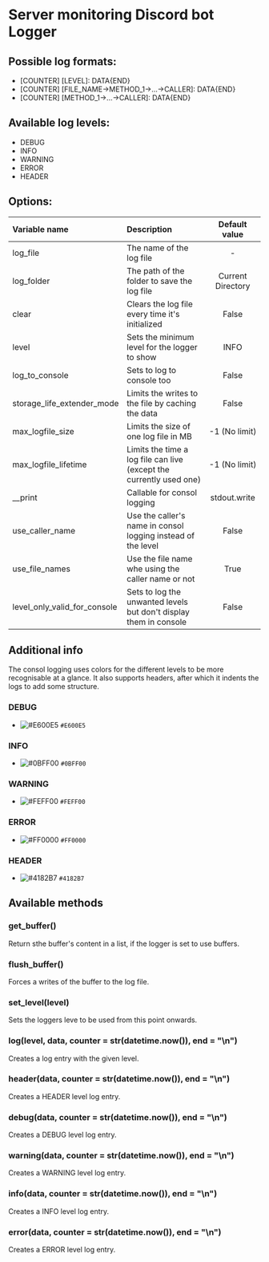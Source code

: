 # Server monitoring Discord bot Logger

## Possible log formats:

 * [COUNTER] [LEVEL]: DATA{END}
 * [COUNTER] [FILE_NAME->METHOD_1->...->CALLER]: DATA{END}
 * [COUNTER] [METHOD_1->...->CALLER]: DATA{END}

## Available log levels:

 * DEBUG
 * INFO
 * WARNING
 * ERROR
 * HEADER

## Options:

 | Variable name                      | Description                                                         | Default value      |
 |:-----------------------------------|:--------------------------------------------------------------------|:------------------:|
 | log_file                           | The name of the log file                                            | -                  |
 | log_folder                         | The path of the folder to save the log file                         | Current Directory  |
 | clear                              | Clears the log file every time it's initialized                     | False              |
 | level                              | Sets the minimum level for the logger to show                       | INFO               |
 | log_to_console                     | Sets to log to console too                                          | False              |
 | storage_life_extender_mode         | Limits the writes to the file by caching the data                   | False              |
 | max_logfile_size                   | Limits the size of one log file in MB                               | -1 (No limit)      |
 | max_logfile_lifetime               | Limits the time a log file can live (except the currently used one) | -1 (No limit)      |
 | __print                            | Callable for consol logging                                         | stdout.write       |
 | use_caller_name                    | Use the caller's name in consol logging instead of the level        | False              |
 | use_file_names                     | Use the file name whe using the caller name or not                  | True               |
 | level_only_valid_for_console       | Sets to log the unwanted levels but don't display them in console   | False              |

## Additional info

The consol logging uses colors for the different levels to be more recognisable at a glance. It also supports headers, after which it indents the logs to add some structure.

### DEBUG

 - ![#E600E5](https://via.placeholder.com/15/e600e5/000000?text=+) `#E600E5`

### INFO

 - ![#0BFF00](https://via.placeholder.com/15/0bff00/000000?text=+) `#0BFF00`

### WARNING

 - ![#FEFF00](https://via.placeholder.com/15/feff00/000000?text=+) `#FEFF00`

### ERROR

 - ![#FF0000](https://via.placeholder.com/15/ff0000/000000?text=+) `#FF0000`

### HEADER

 - ![#4182B7](https://via.placeholder.com/15/4182b7/000000?text=+) `#4182B7`

## Available methods

### get_buffer()

 Return sthe buffer's content in a list, if the logger is set to use buffers.

### flush_buffer()

 Forces a writes of the buffer to the log file.

### set_level(level)

 Sets the loggers leve to be used from this point onwards.

### log(level, data, counter = str(datetime.now()), end = "\n")

 Creates a log entry with the given level.

### header(data, counter = str(datetime.now()), end = "\n")

 Creates a HEADER level log entry.

### debug(data, counter = str(datetime.now()), end = "\n")
 
 Creates a DEBUG level log entry.

### warning(data, counter = str(datetime.now()), end = "\n")

 Creates a WARNING level log entry.

### info(data, counter = str(datetime.now()), end = "\n")

 Creates a INFO level log entry.

### error(data, counter = str(datetime.now()), end = "\n")

 Creates a ERROR level log entry.
 